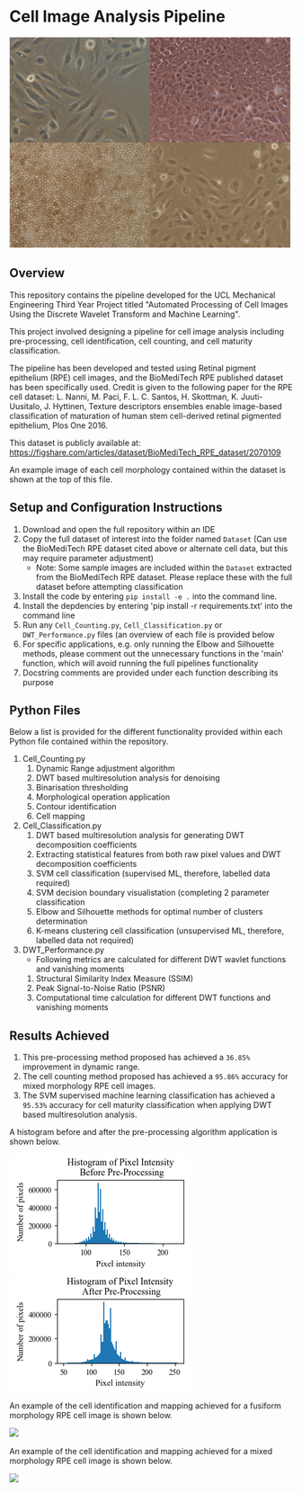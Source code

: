 # Cell Image Analysis Pipeline

<img src="Results/Cell_Types.png" width="500">

## Overview
This repository contains the pipeline developed for the UCL Mechanical Engineering Third Year Project titled "Automated Processing of Cell Images Using the Discrete Wavelet Transform and Machine Learning".

This project involved designing a pipeline for cell image analysis including pre-processing, cell identification, cell counting, and cell maturity classification.

The pipeline has been developed and tested using Retinal pigment epithelium (RPE) cell images, and the BioMediTech RPE published dataset has been specifically used. Credit is given to the following paper for the RPE cell dataset: L. Nanni, M. Paci, F. L. C. Santos, H. Skottman, K. Juuti-Uusitalo, J. Hyttinen, Texture descriptors ensembles enable image-based classification of maturation of human stem cell-derived retinal pigmented epithelium, Plos One 2016.

This dataset is publicly available at: https://figshare.com/articles/dataset/BioMediTech_RPE_dataset/2070109

An example image of each cell morphology contained within the dataset is shown at the top of this file.

## Setup and Configuration Instructions
1. Download and open the full repository within an IDE
2. Copy the full dataset of interest into the folder named `Dataset` (Can use the BioMediTech RPE dataset cited above or alternate cell data, but this may require parameter adjustment)
   - Note: Some sample images are included within the `Dataset` extracted from the BioMediTech RPE dataset. Please replace these with the full dataset before attempting classification</li>
3. Install the code by entering `pip install -e .` into the command line.
4. Install the depdencies by entering 'pip install -r requirements.txt' into the command line
5. Run any `Cell_Counting.py`, `Cell_Classification.py` or `DWT_Performance.py` files (an overview of each file is provided below
6. For specific applications, e.g. only running the Elbow and Silhouette methods, please comment out the unnecessary functions in the 'main' function, which will avoid running the full pipelines functionality
7. Docstring comments are provided under each function describing its purpose</li>

## Python Files
Below a list is provided for the different functionality provided within each Python file contained within the repository.
1. Cell_Counting.py
   1. Dynamic Range adjustment algorithm
   2. DWT based multiresolution analysis for denoising
   3. Binarisation thresholding
   4. Morphological operation application
   5. Contour identification
   6. Cell mapping
2. Cell_Classification.py
   1. DWT based multiresolution analysis for generating DWT decomposition coefficients
   2. Extracting statistical features from both raw pixel values and DWT decomposition coefficients
   3. SVM cell classification (supervised ML, therefore, labelled data required)
   4. SVM decision boundary visualistation (completing 2 parameter classification
   5. Elbow and Silhouette methods for optimal number of clusters determination</li>
   6. K-means clustering cell classification (unsupervised ML, therefore, labelled data not required)
3. DWT_Performance.py
   - Following metrics are calculated for different DWT wavlet functions and vanishing moments
   1. Structural Similarity Index Measure (SSIM)
   2. Peak Signal-to-Noise Ratio (PSNR)
   3. Computational time calculation for different DWT functions and vanishing moments

## Results Achieved
1. This pre-processing method proposed has achieved a `36.85%` improvement in dynamic range.
2. The cell counting method proposed has achieved a `95.86%` accuracy for mixed morphology RPE cell images.
3. The SVM supervised machine learning classification has achieved a `95.53%` accuracy for cell maturity classification when applying DWT based multiresolution analysis.

A histogram before and after the pre-processing algorithm application is shown below.

![Histogram_Before](Results/Histogram_Before.png)
![Histogram_After](Results/Histogram_After.png)

An example of the cell identification and mapping achieved for a fusiform morphology RPE cell image is shown below.

<img src="Results/1_00001_Processed.png" width="500">

An example of the cell identification and mapping achieved for a mixed morphology RPE cell image is shown below.

<img src="Results/4_00001_Processed.png" width="500">
